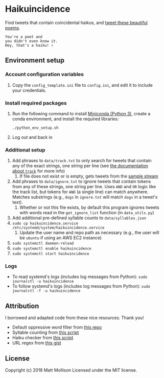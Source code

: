 # Haikuincidence

Find tweets that contain coincidental haikus, and [tweet these beautiful poems](https://twitter.com/haikuincidence).

```text
You're a poet and
you didn't even know it.
Hey, that's a haiku! ✌️
```

## Environment setup

### Account configuration variables

1. Copy the `config_template.ini` file to `config.ini`, and edit it to include your credentials.

### Install required packages

1. Run the following command to install [Miniconda (Python 3)](https://conda.io/miniconda.html), create a conda environment, and install the required libraries:

    ```bash
    ./python_env_setup.sh
    ```

1. Log out and back in

### Additional setup

1. Add phrases to `data/track.txt` to only search for tweets that contain any of the exact strings, one string per line (see [the documentation about `track`](https://developer.twitter.com/en/docs/tweets/filter-realtime/guides/basic-stream-parameters) for more info)
    1. If file does not exist or is empty, gets tweets from the [sample stream](https://developer.twitter.com/en/docs/tweets/sample-realtime/api-reference/get-statuses-sample)
1. Add phrases to `data/ignore.txt` to ignore tweets that contain tokens from any of these strings, one string per line. Uses `AND` and `OR` logic like the track list, but tokens for `AND` (a single line) can match anywhere. Matches substrings (e.g., `dogs` in `ignore.txt` will match `dogs` in a tweet's text).
    1. Whether or not this file exists, by default this program ignores tweets with words read in the `get_ignore_list` function (in `data_utils.py`)
1. Add additional pre-defined syllable counts to `data/syllables.json`
1. `sudo cp haikuincidence.service /etc/systemd/system/haikuincidence.service`
   1. Update the user name and repo path as necessary (e.g., the user will be `ubuntu` if using an AWS EC2 instance)
1. `sudo systemctl daemon-reload`
1. `sudo systemctl enable haikuincidence`
1. `sudo systemctl start haikuincidence`

### Logs

- To read systemd's logs (includes log messages from Python): `sudo journalctl -u haikuincidence`
- To follow systemd's logs (includes log messages from Python): `sudo journalctl -f -u haikuincidence`

## Attribution

I borrowed and adapted code from these nice resources. Thank you!

- Default oppressive word filter from [this repo](https://github.com/dariusk/wordfilter)
- Syllable counting from [this script](https://github.com/akkana/scripts/blob/master/countsyl)
- Haiku checker from [this script](https://github.com/tomwardill/python-haiku/blob/master/haiku_checker.py)
- URL regex from [this gist](https://gist.github.com/gruber/8891611)

## License

Copyright (c) 2018 Matt Mollison Licensed under the MIT license.
